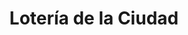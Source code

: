 ---
title: "Lotería de la Ciudad"
url: /ciudad-autonoma-de-buenos-aires/loteria-de-la-ciudad-avenida-cabildo-6/
shop: Lotterie
---